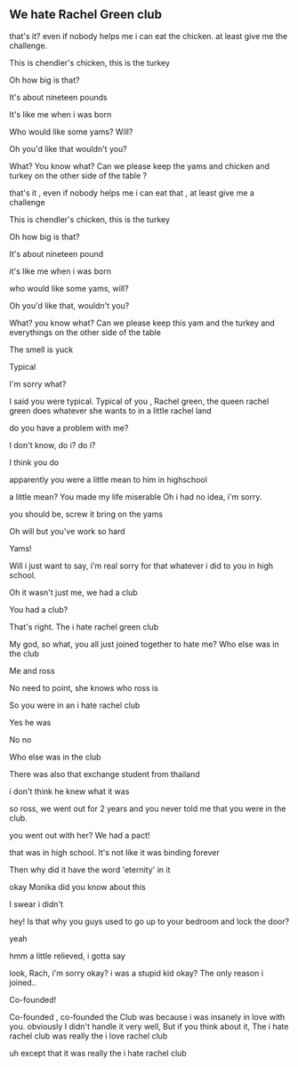 ## We hate Rachel Green club

that's it? even if nobody helps me i can eat the chicken. at least give me the challenge.

This is chendler's chicken,
this is the turkey

Oh how big is that?

It's about nineteen pounds

It's like me when i was born

Who would like some yams? Will?

Oh you'd like that wouldn't you?

What? You know what? Can we please keep the yams and chicken and turkey on the other side of the table ?

that's it , even if nobody helps me i can eat that , at least give me a challenge

This is chendler's chicken, this is the turkey

Oh how big is that?

It's about nineteen pound

it's like me when i was born

who would like some yams, will?

Oh you'd like that, wouldn't you?

What? you know what? Can we please keep this yam and the turkey and everythings on the other side of the table 

The smell is yuck

Typical

I'm sorry what? 

I said you were typical. Typical of you ,
Rachel green, the queen rachel green does whatever she wants to in a little rachel land

do you have a problem with me?

I don't know, do i? do i?

I think you do

apparently you were a little mean to him in highschool

a little mean? You made my life miserable
Oh i had no idea, i'm sorry.

you should be, screw it bring on the yams

Oh will but you've work so hard

Yams!

Will i just want to say, i'm real sorry for that whatever i did to you in high school.

Oh it wasn't just me, we had a club

You had a club?

That's right. The i hate rachel green club

My god, so what, you all just joined together to hate me? Who else was in the club

Me and ross

No need to point, she knows who ross is

So you were in an i hate rachel club

Yes he was

No no

Who else was in the club

There was also that exchange student from thailand

i don't think he knew what it was

so ross, we went out for 2 years and you never told me that you were in the club.

you went out with her? We had a pact!

that was in high school. It's not like it was binding forever

Then why did it have the word 'eternity' in it

okay Monika did you know about this

I swear i didn't

hey! Is that why you guys used to go up to your bedroom and lock the door?

yeah

hmm a little relieved, i gotta say

look, Rach, i'm sorry okay? i was a stupid kid okay?
The only reason i joined..

Co-founded!

Co-founded , co-founded the Club was because i was insanely in love with you. obviously I didn't handle it very well, But if you think about it, The i hate rachel club was really the i love rachel club

uh except that it was really the i hate rachel club
























